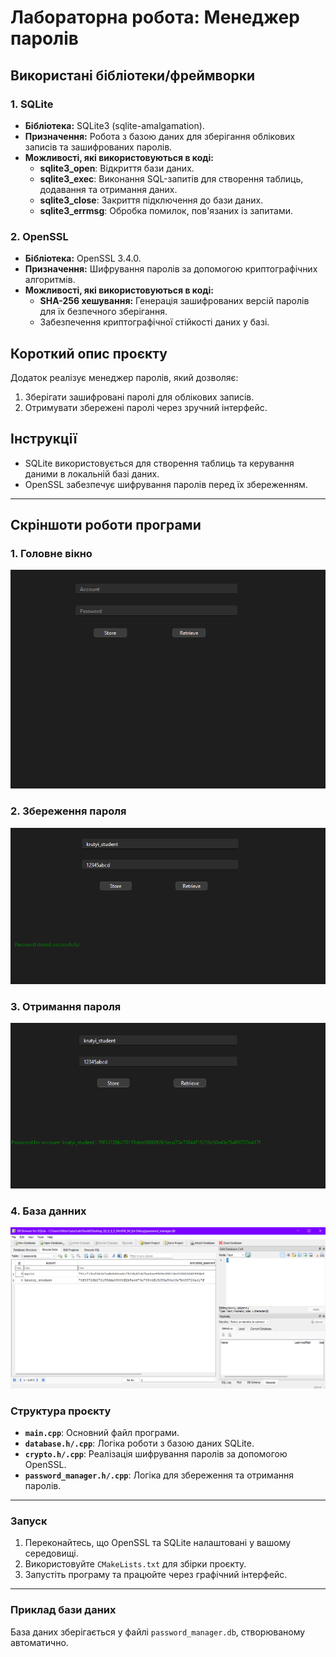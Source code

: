 # Лабораторна робота: Менеджер паролів

## Використані бібліотеки/фреймворки

### 1. **SQLite**
- **Бібліотека:** SQLite3 (sqlite-amalgamation).
- **Призначення:** Робота з базою даних для зберігання облікових записів та зашифрованих паролів.
- **Можливості, які використовуються в коді:**
  - **sqlite3_open**: Відкриття бази даних.
  - **sqlite3_exec**: Виконання SQL-запитів для створення таблиць, додавання та отримання даних.
  - **sqlite3_close**: Закриття підключення до бази даних.
  - **sqlite3_errmsg**: Обробка помилок, пов'язаних із запитами.

### 2. **OpenSSL**
- **Бібліотека:** OpenSSL 3.4.0.
- **Призначення:** Шифрування паролів за допомогою криптографічних алгоритмів.
- **Можливості, які використовуються в коді:**
  - **SHA-256 хешування:** Генерація зашифрованих версій паролів для їх безпечного зберігання.
  - Забезпечення криптографічної стійкості даних у базі.

## Короткий опис проєкту

Додаток реалізує менеджер паролів, який дозволяє:
1. Зберігати зашифровані паролі для облікових записів.
2. Отримувати збережені паролі через зручний інтерфейс.

## Інструкції
- SQLite використовується для створення таблиць та керування даними в локальній базі даних.
- OpenSSL забезпечує шифрування паролів перед їх збереженням.

---

## Скріншоти роботи програми

### 1. Головне вікно
![Головне вікно](images/main_window.png)

### 2. Збереження пароля
![Збереження пароля](images/store_password.png)

### 3. Отримання пароля
![Отримання пароля](images/retrieve_password.png)

### 4. База данних
![База данних](images/database.png)

### Структура проєкту

- **`main.cpp`**: Основний файл програми.
- **`database.h/.cpp`**: Логіка роботи з базою даних SQLite.
- **`crypto.h/.cpp`**: Реалізація шифрування паролів за допомогою OpenSSL.
- **`password_manager.h/.cpp`**: Логіка для збереження та отримання паролів.

---

### Запуск
1. Переконайтесь, що OpenSSL та SQLite налаштовані у вашому середовищі.
2. Використовуйте `CMakeLists.txt` для збірки проєкту.
3. Запустіть програму та працюйте через графічний інтерфейс.

---

### Приклад бази даних
База даних зберігається у файлі `password_manager.db`, створюваному автоматично.

